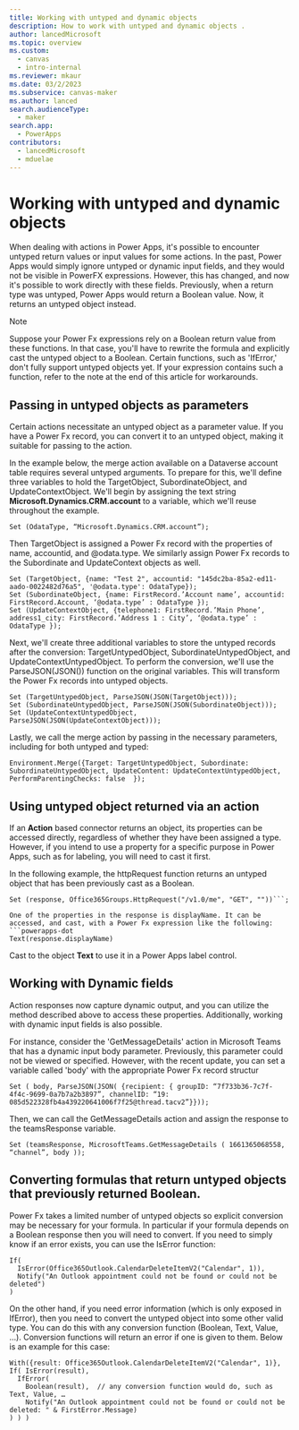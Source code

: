 ```yaml
---
title: Working with untyped and dynamic objects 
description: How to work with untyped and dynamic objects .
author: lancedMicrosoft
ms.topic: overview
ms.custom: 
  - canvas
  - intro-internal
ms.reviewer: mkaur
ms.date: 03/2/2023
ms.subservice: canvas-maker
ms.author: lanced
search.audienceType: 
  - maker
search.app: 
  - PowerApps
contributors:
  - lancedMicrosoft
  - mduelae
---
```

# Working with untyped and dynamic objects 

When dealing with actions in Power Apps, it's possible to encounter untyped return values or input values for some actions. In the past, Power Apps would simply ignore untyped or dynamic input fields, and they would not be visible in PowerFX expressions. However, this has changed, and now it's possible to work directly with these fields. Previously, when a return type was untyped, Power Apps would return a Boolean value. Now, it returns an untyped object instead.

> [!NOTE]
> Suppose your Power Fx expressions rely on a Boolean return value from these functions. In that case, you'll have to rewrite the formula and explicitly cast the untyped object to a Boolean. Certain functions, such as 'IfError,' don't fully support untyped objects yet. If your expression contains such a function, refer to the note at the end of this article for workarounds.


## Passing in untyped objects as parameters

Certain actions necessitate an untyped object as a parameter value. If you have a Power Fx record, you can convert it to an untyped object, making it suitable for passing to the action.

In the example below, the merge action available on a Dataverse account table requires several untyped arguments. To prepare for this, we'll define three variables to hold the TargetObject, SubordinateObject, and UpdateContextObject. We'll begin by assigning the text string **Microsoft.Dynamics.CRM.account** to a variable, which we'll reuse throughout the example.

```powerapps-dot
Set (OdataType, “Microsoft.Dynamics.CRM.account”);
```

Then TargetObject is assigned a Power Fx record with the properties of name, accountid, and @odata.type. We similarly assign Power Fx records to the Subordinate and UpdateContext objects as well.
```powerapps-dot
Set (TargetObject, {name: "Test 2", accountid: "145dc2ba-85a2-ed11-aado-0022482d76a5", '@odata.type': OdataType});
Set (SubordinateObject, {name: FirstRecord.’Account name’, accountid: FirstRecord.Account, ‘@odata.type’ : OdataType });
Set (UpdateContextObject, {telephone1: FirstRecord.’Main Phone’, address1_city: FirstRecord.’Address 1 : City’, ‘@odata.type’ : OdataType }); 
```

Next, we'll create three additional variables to store the untyped records after the conversion: TargetUntypedObject, SubordinateUntypedObject, and UpdateContextUntypedObject. To perform the conversion, we'll use the ParseJSON(JSON()) function on the original variables. This will transform the Power Fx records into untyped objects.

```powerapps-dot
Set (TargetUntypedObject, ParseJSON(JSON(TargetObject)));
Set (SubordinateUntypedObject, ParseJSON(JSON(SubordinateObject)));
Set (UpdateContextUntypedObject, ParseJSON(JSON(UpdateContextObject)));
```
Lastly, we call the merge action by passing in the necessary parameters, including for both untyped and typed:

```powerapps-dot
Environment.Merge({Target: TargetUntypedObject, Subordinate: SubordinateUntypedObject, UpdateContent: UpdateContextUntypedObject, PerformParentingChecks: false  });
```
## Using untyped object returned via an action

If an **Action** based connector returns an object, its properties can be accessed directly, regardless of whether they have been assigned a type. However, if you intend to use a property for a specific purpose in Power Apps, such as for labeling, you will need to cast it first.

In the following example, the httpRequest function returns an untyped object that has been previously cast as a Boolean.

```powerapps-dot
Set (response, Office365Groups.HttpRequest("/v1.0/me", "GET", ""))```;

One of the properties in the response is displayName. It can be accessed, and cast, with a Power Fx expression like the following:
```powerapps-dot
Text(response.displayName)
```
Cast to the object **Text** to use it in a Power Apps label control. 

## Working with Dynamic fields

Action responses now capture dynamic output, and you can utilize the method described above to access these properties. Additionally, working with dynamic input fields is also possible.

For instance, consider the 'GetMessageDetails' action in Microsoft Teams that has a dynamic input body parameter. Previously, this parameter could not be viewed or specified. However, with the recent update, you can set a variable called 'body' with the appropriate Power Fx record structur 

```powerapps-dot
Set ( body, ParseJSON(JSON( {recipient: { groupID: “7f733b36-7c7f-4f4c-9699-0a7b7a2b3897”, channelID: “19: 085d522328fb4a439220641006f7f25@thread.tacv2”}}));
```
Then, we can call the GetMessageDetails action and assign the response to the teamsResponse variable.
```powerapps-dot
Set (teamsResponse, MicrosoftTeams.GetMessageDetails ( 1661365068558, “channel”, body ));
```
## Converting formulas that return untyped objects that previously returned Boolean.  

Power Fx takes a limited number of untyped objects so explicit conversion may be necessary for your formula. In particular if your formula depends on a Boolean response then you will need to convert. If you need to simply know if an error exists, you can use the IsError function:

```powerapps-dot
If(
  IsError(Office365Outlook.CalendarDeleteItemV2("Calendar", 1)),
  Notify("An Outlook appointment could not be found or could not be deleted")
)
```
On the other hand, if you need error information (which is only exposed in IfError), then you need to convert the untyped object into some other valid type.  You can do this with any conversion function (Boolean, Text, Value, …).  Conversion functions will return an error if one is given to them. Below is an example for this case: 
```powerapps-dot
With({result: Office365Outlook.CalendarDeleteItemV2("Calendar", 1)},
If( IsError(result),
  IfError(
    Boolean(result),  // any conversion function would do, such as Text, Value, …
    Notify("An Outlook appointment could not be found or could not be deleted: " & FirstError.Message)
) ) )
```

